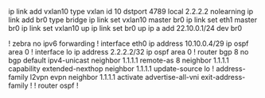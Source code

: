 ip link add vxlan10 type vxlan id 10 dstport 4789 local 2.2.2.2 nolearning
ip link add br0 type bridge
ip link set vxlan10 master br0
ip link set eth1 master br0
ip link set vxlan10 up
ip link set br0 up
ip a add 22.10.0.1/24 dev br0

!
zebra
    no ipv6 forwarding
!
interface eth0
    ip address 10.10.0.4/29
    ip ospf area 0
!
interface lo
    ip address 2.2.2.2/32
    ip ospf area 0
!
router bgp 8
    no bgp default ipv4-unicast
    neighbor 1.1.1.1 remote-as 8
    neighbor 1.1.1.1 capability extended-nexthop
    neighbor 1.1.1.1 update-source lo
    !
    address-family l2vpn evpn
        neighbor 1.1.1.1 activate
        advertise-all-vni
    exit-address-family
    !
!
router ospf
!
